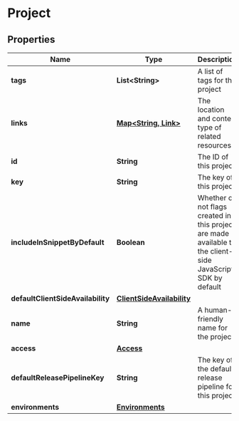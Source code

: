 

# Project


## Properties

| Name | Type | Description | Notes |
|------------ | ------------- | ------------- | -------------|
|**tags** | **List&lt;String&gt;** | A list of tags for the project |  |
|**links** | [**Map&lt;String, Link&gt;**](Link.md) | The location and content type of related resources |  |
|**id** | **String** | The ID of this project |  |
|**key** | **String** | The key of this project |  |
|**includeInSnippetByDefault** | **Boolean** | Whether or not flags created in this project are made available to the client-side JavaScript SDK by default |  |
|**defaultClientSideAvailability** | [**ClientSideAvailability**](ClientSideAvailability.md) |  |  [optional] |
|**name** | **String** | A human-friendly name for the project |  |
|**access** | [**Access**](Access.md) |  |  [optional] |
|**defaultReleasePipelineKey** | **String** | The key of the default release pipeline for this project |  [optional] |
|**environments** | [**Environments**](Environments.md) |  |  [optional] |



